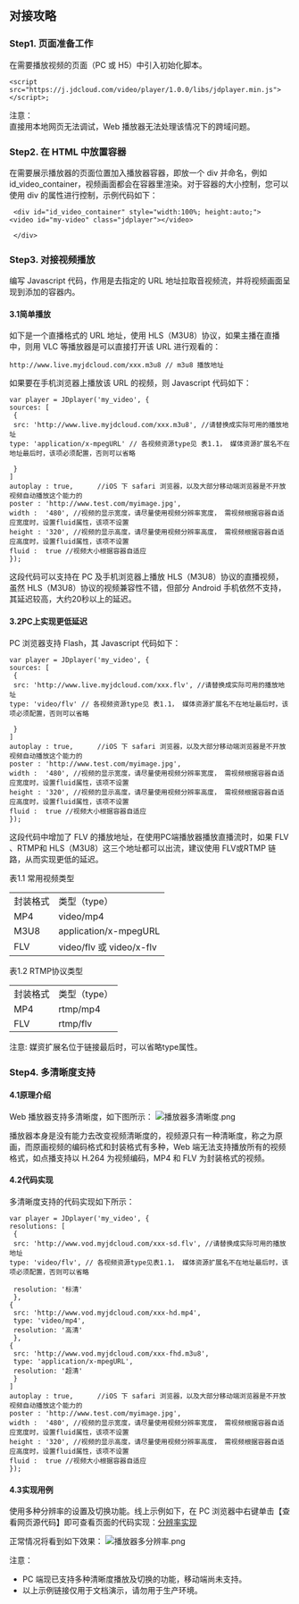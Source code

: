 ## 对接攻略
### Step1. 页面准备工作  
在需要播放视频的页面（PC 或 H5）中引入初始化脚本。
```
<script src="https://j.jdcloud.com/video/player/1.0.0/libs/jdplayer.min.js"></script>;
```
注意：  
直接用本地网页无法调试，Web 播放器无法处理该情况下的跨域问题。

### Step2. 在 HTML 中放置容器
在需要展示播放器的页面位置加入播放器容器，即放一个 div 并命名，例如 id_video_container，视频画面都会在容器里渲染。对于容器的大小控制，您可以使用 div 的属性进行控制，示例代码如下：
```
 <div id="id_video_container" style="width:100%; height:auto;">
<video id="my-video" class="jdplayer"></video>

 </div> 
 ```
### Step3. 对接视频播放
编写 Javascript 代码，作用是去指定的 URL 地址拉取音视频流，并将视频画面呈现到添加的容器内。
#### 3.1简单播放
如下是一个直播格式的 URL 地址，使用 HLS（M3U8）协议，如果主播在直播中，则用 VLC 等播放器是可以直接打开该 URL 进行观看的：
```
http://www.live.myjdcloud.com/xxx.m3u8 // m3u8 播放地址
```

如果要在手机浏览器上播放该 URL 的视频，则 Javascript 代码如下：
```
var player = JDplayer('my_video', {
sources: [
 {
 src: 'http://www.live.myjdcloud.com/xxx.m3u8', //请替换成实际可用的播放地址
type: 'application/x-mpegURL' // 各视频资源type见 表1.1， 媒体资源扩展名不在地址最后时，该项必须配置，否则可以省略

 }
]
autoplay : true,      //iOS 下 safari 浏览器，以及大部分移动端浏览器是不开放视频自动播放这个能力的
poster : 'http://www.test.com/myimage.jpg',
width :  '480', //视频的显示宽度，请尽量使用视频分辨率宽度， 需视频根据容器自适应宽度时，设置fluid属性，该项不设置
height : '320', //视频的显示高度，请尽量使用视频分辨率高度， 需视频根据容器自适应高度时，设置fluid属性，该项不设置
fluid :  true //视频大小根据容器自适应
});
```

这段代码可以支持在 PC 及手机浏览器上播放 HLS（M3U8）协议的直播视频，虽然 HLS（M3U8）协议的视频兼容性不错，但部分 Android 手机依然不支持，其延迟较高，大约20秒以上的延迟。

#### 3.2PC上实现更低延迟
PC 浏览器支持 Flash，其 Javascript 代码如下：
```
var player = JDplayer('my_video', {
sources: [
 {
 src: 'http://www.live.myjdcloud.com/xxx.flv', //请替换成实际可用的播放地址
type: 'video/flv' // 各视频资源type见 表1.1， 媒体资源扩展名不在地址最后时，该项必须配置，否则可以省略

 }
]
autoplay : true,      //iOS 下 safari 浏览器，以及大部分移动端浏览器是不开放视频自动播放这个能力的
poster : 'http://www.test.com/myimage.jpg',
width :  '480', //视频的显示宽度，请尽量使用视频分辨率宽度， 需视频根据容器自适应宽度时，设置fluid属性，该项不设置
height : '320', //视频的显示高度，请尽量使用视频分辨率高度， 需视频根据容器自适应高度时，设置fluid属性，该项不设置
fluid :  true //视频大小根据容器自适应
});
```

这段代码中增加了 FLV 的播放地址，在使用PC端播放器播放直播流时，如果 FLV 、RTMP和 HLS（M3U8）这三个地址都可以出流，建议使用 FLV或RTMP 链路，从而实现更低的延迟。

表1.1 常用视频类型
<table>
<tr>
    <td>封装格式</td>
    <td>类型（type）</td>
</tr>
<tr>
    <td>MP4</td>
    <td>video/mp4</td>
</tr>
<tr>
    <td>M3U8</td>
    <td>application/x-mpegURL</td>
</tr>
<tr>
    <td>FLV</td>
    <td>video/flv 或 video/x-flv</td>
</tr>                
</table>

表1.2  RTMP协议类型
<table>
<tr>
    <td>封装格式</td>
    <td>类型（type）</td>
</tr>
<tr>
    <td>MP4</td>
    <td>rtmp/mp4</td>
</tr>
<tr>
    <td>FLV</td>
    <td>rtmp/flv</td>
</tr>                
</table>
注意: 媒资扩展名位于链接最后时，可以省略type属性。

### Step4. 多清晰度支持
#### 4.1原理介绍
Web 播放器支持多清晰度，如下图所示：
![播放器多清晰度.png](https://github.com/jdcloudcom/cn/blob/cn-Player-Service-SDK/image/Player-Service-SDK/web播放器1.png)

播放器本身是没有能力去改变视频清晰度的，视频源只有一种清晰度，称之为原画，而原画视频的编码格式和封装格式有多种，Web 端无法支持播放所有的视频格式，如点播支持以 H.264 为视频编码，MP4 和 FLV 为封装格式的视频。

#### 4.2代码实现
多清晰度支持的代码实现如下所示：
```
var player = JDplayer('my_video', {
resolutions: [
 {
 src: 'http://www.vod.myjdcloud.com/xxx-sd.flv', //请替换成实际可用的播放地址
type: 'video/flv', // 各视频资源type见表1.1， 媒体资源扩展名不在地址最后时，该项必须配置，否则可以省略

 resolution: '标清'
 },
{
 src: 'http://www.vod.myjdcloud.com/xxx-hd.mp4', 
 type: 'video/mp4',  
 resolution: '高清'
 },
{
 src: 'http://www.vod.myjdcloud.com/xxx-fhd.m3u8', 
 type: 'application/x-mpegURL',  
 resolution: '超清'
 }
]
autoplay : true,      //iOS 下 safari 浏览器，以及大部分移动端浏览器是不开放视频自动播放这个能力的
poster : 'http://www.test.com/myimage.jpg',
width :  '480', //视频的显示宽度，请尽量使用视频分辨率宽度， 需视频根据容器自适应宽度时，设置fluid属性，该项不设置
height : '320', //视频的显示高度，请尽量使用视频分辨率高度， 需视频根据容器自适应高度时，设置fluid属性，该项不设置
fluid :  true //视频大小根据容器自适应
});
```

#### 4.3实现用例
使用多种分辨率的设置及切换功能。线上示例如下，在 PC 浏览器中右键单击【查看网页源代码】即可查看页面的代码实现：<a href="https://j.jdcloud.com/video/player/index.html">分辨率实现</a>

正常情况将看到如下效果：
![播放器多分辨率.png](https://github.com/jdcloudcom/cn/blob/cn-Player-Service-SDK/image/Player-Service-SDK/web%E6%92%AD%E6%94%BE%E5%99%A82.png)

注意：
* PC 端现已支持多种清晰度播放及切换的功能，移动端尚未支持。  
* 以上示例链接仅用于文档演示，请勿用于生产环境。
